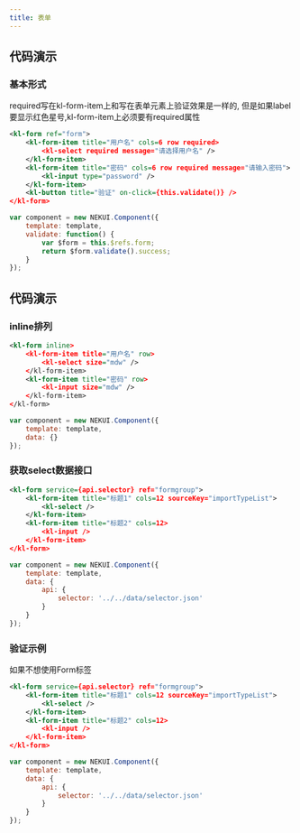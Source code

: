 ```yaml
---
title: 表单
---
```


## 代码演示

### 基本形式
required写在kl-form-item上和写在表单元素上验证效果是一样的, 但是如果label要显示红色星号,kl-form-item上必须要有required属性

<!-- demo_start -->
<div class="m-example"></div>

```xml
<kl-form ref="form">
    <kl-form-item title="用户名" cols=6 row required>
        <kl-select required message="请选择用户名" />
    </kl-form-item>
    <kl-form-item title="密码" cols=6 row required message="请输入密码">
        <kl-input type="password" />
    </kl-form-item>
    <kl-button title="验证" on-click={this.validate()} />
</kl-form>
```

```javascript
var component = new NEKUI.Component({
    template: template,
    validate: function() {
        var $form = this.$refs.form;
        return $form.validate().success;
    }
});
```
<!-- demo_end -->

## 代码演示

### inline排列

<!-- demo_start -->
<div class="m-example"></div>

```xml
<kl-form inline>
    <kl-form-item title="用户名" row>
        <kl-select size="mdw" />
    </kl-form-item>
    <kl-form-item title="密码" row>
        <kl-input size="mdw" />
    </kl-form-item>
</kl-form>
```

```javascript
var component = new NEKUI.Component({
    template: template,
    data: {}
});
```
<!-- demo_end --> 

### 获取select数据接口

<!-- demo_start -->
<div class="m-example"></div>

```xml
<kl-form service={api.selector} ref="formgroup">
    <kl-form-item title="标题1" cols=12 sourceKey="importTypeList">
        <kl-select />
    </kl-form-item>
    <kl-form-item title="标题2" cols=12>
        <kl-input />
    </kl-form-item>
</kl-form>
```

```javascript
var component = new NEKUI.Component({
    template: template,
    data: {
        api: {
            selector: '../../data/selector.json'
        }
    }
});
```
<!-- demo_end -->

### 验证示例

<!-- demo_start -->
如果不想使用Form标签
<div class="m-example"></div>

```xml
<kl-form service={api.selector} ref="formgroup">
    <kl-form-item title="标题1" cols=12 sourceKey="importTypeList">
        <kl-select />
    </kl-form-item>
    <kl-form-item title="标题2" cols=12>
        <kl-input />
    </kl-form-item>
</kl-form>
```

```javascript
var component = new NEKUI.Component({
    template: template,
    data: {
        api: {
            selector: '../../data/selector.json'
        }
    }
});
```
<!-- demo_end -->
